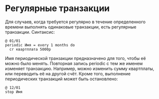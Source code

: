 # Регулярные транзакции

Для случаев, когда требуется регулярно в течение определенного времени
выполнять одинаковые транзакции, есть регулярные транзакции. Синтаксис:

    @ 01/01
    periodic Имя = every 1 months do
      cr квартплата 5000р

Имя периодической транзакции предназначено для того, чтобы её можно было
менять. Повторная запись periodic с тем же именем изменяет транзакцию.
Например, можно изменить сумму квартплаты, или переводить её на другой
счёт. Кроме того, выполнение периодических транзакций может быть
остановлено:

    @ 12/01
    stop Имя
